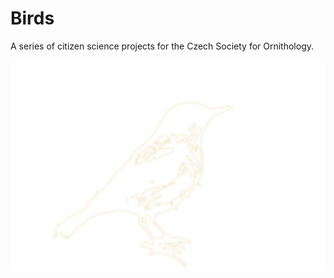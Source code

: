 # Birds

<!-- [🛰] Tags: `Maps` -->

A series of citizen science projects for the Czech Society for Ornithology.

<!--
TODO: More about
Feeders
-->

[![Bird outline](/public/projects/Birds/outline.svg)](#)

